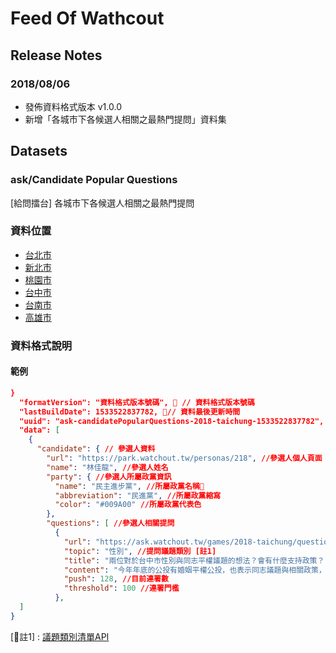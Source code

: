 # Feed Of Wathcout

## Release Notes

### 2018/08/06

- 發佈資料格式版本 v1.0.0
- 新增「各城市下各候選人相關之最熱門提問」資料集

## Datasets

### ask/Candidate Popular Questions

[給問擂台] 各城市下各候選人相關之最熱門提問

### 資料位置

- [台北市](https://feed.watchout.tw/ask/candidate-popular-questions/2018-taipei-candidate-popular-questions.json)
- [新北市](https://feed.watchout.tw/ask/candidate-popular-questions/2018-new-taipei-candidate-popular-questions.json)
- [桃園市](https://feed.watchout.tw/ask/candidate-popular-questions/2018-taoyuan-candidate-popular-questions.json)
- [台中市](https://feed.watchout.tw/ask/candidate-popular-questions/2018-taichung-candidate-popular-questions.json)
- [台南市](https://feed.watchout.tw/ask/candidate-popular-questions/2018-tainan-candidate-popular-questions.json)
- [高雄市](https://feed.watchout.tw/ask/candidate-popular-questions/2018-kaohsiung-candidate-popular-questions.json)

### 資料格式說明

#### 範例

``` json
}
  "formatVersion": "資料格式版本號碼",  // 資料格式版本號碼
  "lastBuildDate": 1533522837782, // 資料最後更新時間
  "uuid": "ask-candidatePopularQuestions-2018-taichung-1533522837782", //資料uuid
  "data": [
    {
      "candidate": { // 參選人資料
        "url": "https://park.watchout.tw/personas/218", //參選人個人頁面
        "name": "林佳龍", //參選人姓名
        "party": { //參選人所屬政黨資訊
          "name": "民主進步黨", //所屬政黨名稱
          "abbreviation": "民進黨", //所屬政黨縮寫
          "color": "#009A00" //所屬政黨代表色
        },
        "questions": [ //參選人相關提問
          {
            "url": "https://ask.watchout.tw/games/2018-taichung/questions/648", //提問網址
            "topic": "性別", //提問議題類別 [註1]
            "title": "兩位對於台中市性別與同志平權議題的想法？會有什麼支持政策？", //提問標題
            "content": "今年年底的公投有婚姻平權公投，也表示同志議題與相關政策，也是政治人物必須面對與表態的議題。台灣的同志大遊行一直都是亞洲重要指標，世界各國也關注台灣的婚姻平權進展。台中這幾年來也曾舉辦多次在地同志遊行。這項議題看似是中央政府的意見，但作為地方政府也有許多可以施力的地方：\n●請問林佳龍：目前台中有哪些進行中的同志友善政策或措施？\n\n●請問盧秀燕：盧秀燕過去不管是在新聞、相關團體中，都未曾對同志議題表態。想請為盧委員理由是？若您上任，會有哪些對於同志友善的政策或措施？\n", //提問內容
            "push": 128, //目前連署數
            "threshold": 100 //連署門檻
          },
  ]
}
```

[註1] : [議題類別清單API](https://core.watchout.tw/park/topics?type=watchout)